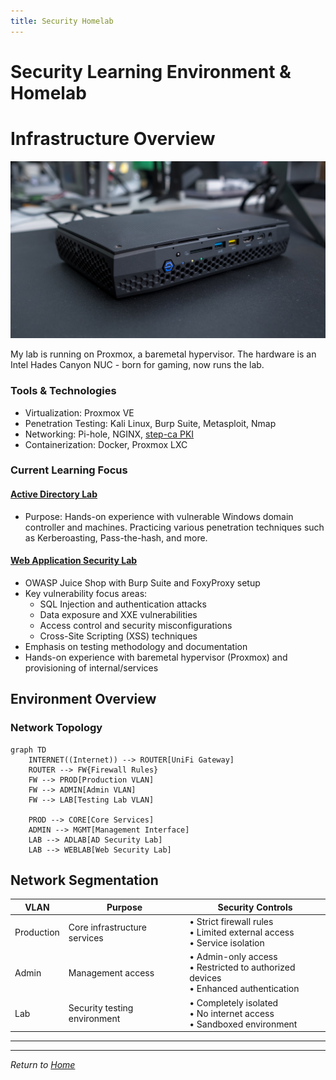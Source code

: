 ```yaml
---
title: Security Homelab
---
```


# Security Learning Environment & Homelab

# Infrastructure Overview

![image](../assets/nuc8.jpg)

My lab is running on Proxmox, a baremetal hypervisor. The hardware is an Intel Hades Canyon NUC - born for gaming, now runs the lab.

### Tools & Technologies

- Virtualization: Proxmox VE
- Penetration Testing: Kali Linux, Burp Suite, Metasploit, Nmap
- Networking: Pi-hole, NGINX, [step-ca PKI](step-ca.md)
- Containerization: Docker, Proxmox LXC

### Current Learning Focus

#### [Active Directory Lab](activedirectory.md)

- Purpose: Hands-on experience with vulnerable Windows domain controller and machines. Practicing various penetration techniques such as Kerberoasting, Pass-the-hash, and more.

#### [Web Application Security Lab](webapplab.md)

- OWASP Juice Shop with Burp Suite and FoxyProxy setup
- Key vulnerability focus areas:
    - SQL Injection and authentication attacks
    - Data exposure and XXE vulnerabilities
    - Access control and security misconfigurations
    - Cross-Site Scripting (XSS) techniques
- Emphasis on testing methodology and documentation
- Hands-on experience with baremetal hypervisor (Proxmox) and provisioning of internal/services


## Environment Overview

### Network Topology

```mermaid
graph TD
    INTERNET((Internet)) --> ROUTER[UniFi Gateway]
    ROUTER --> FW{Firewall Rules}
    FW --> PROD[Production VLAN]
    FW --> ADMIN[Admin VLAN]
    FW --> LAB[Testing Lab VLAN]
    
    PROD --> CORE[Core Services]
    ADMIN --> MGMT[Management Interface]
    LAB --> ADLAB[AD Security Lab]
    LAB --> WEBLAB[Web Security Lab]
```

## Network Segmentation

| VLAN       | Purpose                      | Security Controls                                                                      |
| ---------- | ---------------------------- | -------------------------------------------------------------------------------------- |
| Production | Core infrastructure services | • Strict firewall rules<br>• Limited external access<br>• Service isolation            |
| Admin      | Management access            | • Admin-only access<br>• Restricted to authorized devices<br>• Enhanced authentication |
| Lab        | Security testing environment | • Completely isolated<br>• No internet access<br>• Sandboxed environment               |

---

---

_Return to [Home](../index.md)_

